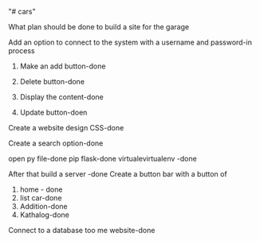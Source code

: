 "# cars" 

What plan should be done to build a site for the garage

Add an option to connect to the system with a username and password-in process


1. Make an add button-done

2. Delete button-done

3. Display the content-done

4. Update button-doen

Create a website design CSS-done

Create a search option-done

open py file-done
pip flask-done
virtualevirtualenv -done

After that build a server -done
Create a button bar with a button of
1. home - done
2. list car-done
3. Addition-done
4. Kathalog-done

Connect to a database too me website-done
